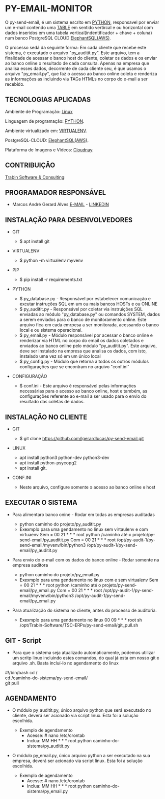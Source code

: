 ﻿PY-EMAIL-MONITOR 
=================
O py-send-email, é um sistema escrito em [PYTHON](https://www.python.org/), 
responsavel por enviar um e-mail contendo uma [TABLE](https://www.w3schools.com/html/html_tables.asp) 
em sentido vertircal e ou horizontal com dados inseridos em uma tabela vertical(indentificador + chave + coluna) 
num banco PostgreSQL CLOUD [ElephantSQL(AWS)](https://www.elephantsql.com/about_us.html).

O processo sedá da seguinte forma: Em cada cliente que recebe este sistema, é executado o arquivo "py_auditit.py".
Este arquivo, tem a finalidade de acessar o banco host do cliente, coletar os dados e os enviar ao banco online o 
resultado de cada consulta. Apenas na empresa que analisa esses dados, decorrente de cada cliente seu, é que usamos 
o arquivo "py_email.py", que faz o acesso ao banco online coleta e renderiza as informações as incluindo via TAGs HTMLs
no corpo do e-mail a ser recebido.


TECNOLOGIAS APLICADAS
---------------------
Ambiente de Programação: [Linux](https://br-linux.org/)

Linguagem de programação: [PYTHON](https://www.python.org/).

Ambiente virtualizado em: [VIRTUALENV](https://virtualenv.pypa.io/en/latest/).

PostgreSQL-CLOUD: [ElephantSQL(AWS)](https://www.elephantsql.com/about_us.html).

Plataforma de Imagens e Vídeos: [Cloudnay](https://cloudinary.com/)


CONTRIBUIÇÃO 
------------

[Trabin Software & Consulting](http://www.trabin.com.br/)


PROGRAMADOR RESPONSÁVEL
------------

* Marcos André Gerard Alves [E-MAIL](lgerardlucas@gmail.com) - [LINKEDIN](https://www.linkedin.com/in/marcos-andre-gerard-alves-b071211b/)


INSTALAÇÃO PARA DESENVOLVEDORES
------------
* GIT
    * $ apt install git

* VIRTUALENV 
    * $ python -m virtualenv myvenv

* PIP
    * $ pip install -r requirements.txt 

* PYTHON
    * $ py_database.py - Responsável por estabelecer comunicação e excutar instruções SQL em um ou mais bancos HOSTs e ou ONLINE
    * $ py_auditit.py - Responsável por coletar via instruições SQL enviadas ao módulo "py_database.py" ou comandos SYSTEM, 
                        dados a serem enviados para o banco de monitoramento online. Este arquivo fica em cada emrpesa a ser
                        monitorada, acessando o banco local e ou sistema operacional.
    * $ py_email.py - Módulo responsável por acessar o banco online e renderizar via HTML no corpo do email os dados 
                    coletados e enviados ao banco online pelo módulo "py_auditit.py". Este arquivo, deve ser instalado na empresa
                    que analisa os dados, com isto, instalado uma vez só em um único local
    * $ py_config.py - Módulo que retorna a todos os outros módulos configurações que se encontram no arquivo "conf.ini"

* CONFIGURAÇÃO
    * $ conf.ini - Este arquivo é responsável pelas informações necessárias para o acesso ao banco online, host e também, 
                   as configurações referente ao e-mail a ser usado para o envio do resultado das coletas de dados. 


INSTALAÇÃO NO CLIENTE
------------
* GIT
    * $ git clone https://github.com/lgerardlucas/py-send-email.git

* LINUX
    * apt install python3 python-dev python3-dev
    * apt install python-psycopg2
    * apt install git.

* CONF.INI
    * Neste arquivo, configure somente o acesso ao banco online e host

EXECUTAR O SISTEMA
------------------
* Para alimentaro banco onine - Rodar em todas as empresas auditadas
    * python caminho do projeto/py_auditit.py    
    * Exexmplo para uma gendamento no linux sem virtaulenv e com virtuaenv
      Sem = 00 21 * * * root python /caminho até o projeto/py-send-email/py_auditit.py
      Com = 00 21 * * * root /opt/py-audit-1/py-send-email/myvenv/bin/python3 /opt/py-audit-1/py-send-email/py_auditit.py

* Para envio do e-mail com os dados do banco online - Rodar somente na empresa auditora
    * python caminho do projeto/py_email.py    
    * Exexmplo para uma gendamento no linux com e sem virtualenv
      Sem = 00 21 * * * root python /caminho até o projeto/py-send-email/py_email.py
      Com = 00 21 * * * root /opt/py-audit-1/py-send-email/myvenv/bin/python3 /opt/py-audit-1/py-send-email/py_email.py

* Para atualização do sistema no cliente, antes do processo de auditoria.  
    * Exexmplo para uma gendamento no linux 
      00 09 * * * root sh /opt/Trabin-Software/TSC-ERPs/py-send-email/git_pull.sh

GIT - Script
-----------
* Para que o sistema seja atualizado automaticamente, podemos utilizar um scritp linux incluindo estes comandos, 
do qual já esta em nosso git o arquivo .sh. Basta incluí-lo no agendamento do linux

#!/bin/bash
cd /  
cd /caminho-do-sistema/py-send-email/  
git pull  


AGENDAMENTO
-----------
* O módulo py_auditit.py, único arquivo python que será executado no cliente, deverá ser acionado via script linux.
Esta foi a solução escolhida. 
    * Exemplo de agendamento
        * Acesse: # nano /etc/crontab
        * Inclua: MM HH * * * root python caminho-do-sistema/py_auditit.py

* O módulo py_email.py, único arquivo python a ser executado na sua empresa, deverá ser acionado via script linux.
Esta foi a solução escolhida. 
    * Exemplo de agendamento
        * Acesse: # nano /etc/crontab
        * Inclua: MM HH * * * root python caminho-do-sistema/py_email.py
